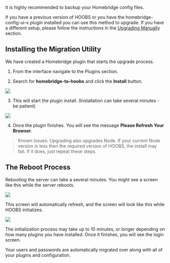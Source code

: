 It is highly recommended to backup your Homebridge config files.

If you have a previous version of HOOBS or you have the homebridge-config-ui-x plugin installed you can use this method to upgrade. If you have a different setup, please follow the instructions in the [Upgrading Manually](5e764226e87d1e02b6c19d3b) section.

## Installing the Migration Utility 
We have created a Homebridge plugin that starts the upgrade process.

1. From the interface navigate to the Plugins section.

2. Search for **homebridge-to-hoobs** and click the **Install** button.

![](https://raw.githubusercontent.com/hoobs-org/HOOBS/master/docs/ui-upgrade/install-plugin.png)

3. This will start the plugin install. (Installation can take several minutes - be patient)

![](https://raw.githubusercontent.com/hoobs-org/HOOBS/master/docs/ui-upgrade/plugin-installing.png)

4. Once the plugin finishes. You will see the message **Please Refresh Your Browser**.

> Known Issues: Upgrading also upgrades Node. If your current Node version is less then the required version of HOOBS, the install may fail. If it does, just repeat these steps.

## The Reboot Process
Rebooting the server can take a several minutes. You might see a screen like this while the server reboots.

![](https://raw.githubusercontent.com/hoobs-org/HOOBS/master/docs/ui-upgrade/rebooting.png)

This screen will automatically refresh, and the screen will look like this while HOOBS initializes.

![](https://raw.githubusercontent.com/hoobs-org/HOOBS/master/docs/hoobs-box/loader.png)

The initialization process may take up to 10 minutes, or longer depending on how many plugins you have installed. Once it finishes, you will see the login screen.

Your users and passwords are automatically migrated over along with all of your plugins and configuration.


